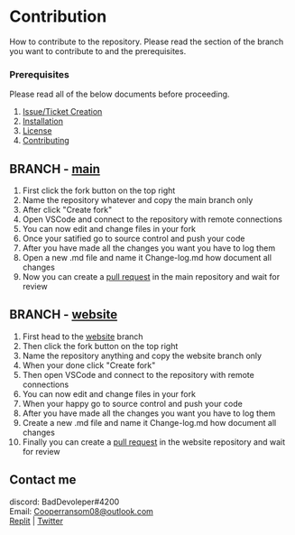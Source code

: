 # Contribution
How to contribute to the repository. Please read the section of the branch you want to contribute to and the prerequisites.

### Prerequisites
Please read all of the below documents before proceeding.

1. [Issue/Ticket Creation](https://github.com/itzCozi/The-Daily-Compress/blob/main/.github/HOW-TO:Create_Ticket.md)
2. [Installation](https://github.com/itzCozi/The-Daily-Compress/blob/main/.github/HOW-TO:Install-Project.md)
3. [License](https://github.com/itzCozi/The-Daily-Compress/blob/main/LICENSE)
4. [Contributing](https://github.com/itzCozi/The-Daily-Compress/blob/main/.github/HOW-TO:Contribute.md)

## BRANCH - [main](https://github.com/itzCozi/The-Daily-Compress)
1. First click the fork button on the top right
2. Name the repository whatever and copy the main branch only
3. After click "Create fork"
4. Open VSCode and connect to the repository with remote connections
5. You can now edit and change files in your fork
6. Once your satified go to source control and push your code
7. After you have made all the changes you want you have to log them
8. Open a new .md file and name it Change-log.md how document all changes
9. Now you can create a [pull request](https://docs.github.com/en/pull-requests/collaborating-with-pull-requests/proposing-changes-to-your-work-with-pull-requests/creating-a-pull-request-from-a-fork) in the main repository and wait for review

## BRANCH - [website](https://github.com/itzCozi/The-Daily-Compress/tree/website)
1. First head to the [website](https://github.com/itzCozi/The-Daily-Compress/tree/website) branch
2. Then click the fork button on the top right
3. Name the repository anything and copy the website branch only
4. When your done click "Create fork"
5. Then open VSCode and connect to the repository with remote connections
6. You can now edit and change files in your fork
7. When your happy go to source control and push your code
8. After you have made all the changes you want you have to log them
9. Create a new .md file and name it Change-log.md how document all changes
10. Finally you can create a [pull request](https://docs.github.com/en/pull-requests/collaborating-with-pull-requests/proposing-changes-to-your-work-with-pull-requests/creating-a-pull-request-from-a-fork) in the website repository and wait for review

## Contact me
discord: BadDevoleper#4200                                                                                                                                             
Email: Cooperransom08@outlook.com                                                                                                                                      
[Replit](https://replit.com/@cozi08) | 
[Twitter](https://twitter.com/ransom_cooper)
